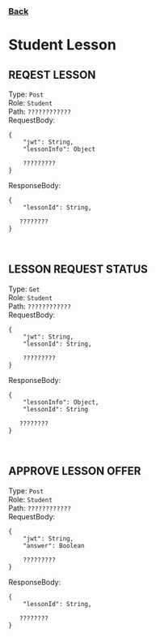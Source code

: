 ### [Back](./Main.md)

# Student Lesson

## **REQEST LESSON**

Type: `Post`  
Role: `Student`  
Path: `????????????`  
RequestBody:

```
{
    "jwt": String,
    "lessonInfo": Object

    ?????????
}
```

ResponseBody:

```
{
    "lessonId": String,

   ????????
}
```

<br>

## **LESSON REQUEST STATUS**

Type: `Get`  
Role: `Student`  
Path: `????????????`  
RequestBody:

```
{
    "jwt": String,
    "lessonId": String,

    ?????????
}
```

ResponseBody:

```
{
    "lessonInfo": Object,
    "lessonId": String

   ????????
}
```

<br>

## **APPROVE LESSON OFFER**

Type: `Post`  
Role: `Student`  
Path: `????????????`  
RequestBody:

```
{
    "jwt": String,
    "answer": Boolean

    ?????????
}
```

ResponseBody:

```
{
    "lessonId": String,

   ????????
}
```
